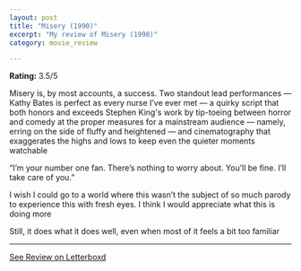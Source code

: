 ```yaml
---
layout: post
title: "Misery (1990)"
excerpt: "My review of Misery (1990)"
category: movie_review

---
```


**Rating:** 3.5/5

Misery is, by most accounts, a success. Two standout lead performances — Kathy Bates is perfect as every nurse I’ve ever met — a quirky script that both honors and exceeds Stephen King's work by tip-toeing between horror and comedy at the proper measures for a mainstream audience — namely, erring on the side of fluffy and heightened — and cinematography that exaggerates the highs and lows to keep even the quieter moments watchable

“I’m your number one fan. There’s nothing to worry about. You’ll be fine. I’ll take care of you.”

I wish I could go to a world where this wasn’t the subject of so much parody to experience this with fresh eyes. I think I would appreciate what this is doing more

Still, it does what it does well, even when most of it feels a bit too familiar

<hr>

[See Review on Letterboxd](https://boxd.it/4b7xB5)
